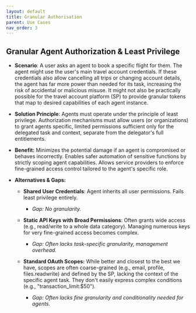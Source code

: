 ```yaml
---
layout: default
title: Granular Authorisation 
parent: Use Cases
nav_order: 3
---
```

## Granular Agent Authorization & Least Privilege

- **Scenario**: A user asks an agent to book a specific flight for them. The agent might use the user's main travel account credentials. If these credentials also allow cancelling all trips or changing account details, the agent has far more power than needed for its task, increasing the risk of accidental or malicious misuse. It might not also be practically possible for the travel account platform (SP) to provide granular tokens that map to desired capabilities of each agent instance. 
    
- **Solution Principle**: Agents must operate under the principle of least privilege. Authorization mechanisms must allow users (or organizations) to grant agents specific, limited permissions sufficient only for the delegated task and context, separate from the delegator's full entitlements.
    
- **Benefit:** Minimizes the potential damage if an agent is compromised or behaves incorrectly. Enables safer automation of sensitive functions by strictly scoping agent capabilities. Allows service providers to enforce fine-grained access control tailored to the agent's specific role.
    
- **Alternatives & Gaps:**
    

	- **Shared User Credentials**: Agent inherits all user permissions. Fails least privilege entirely. 
		- *Gap: No granularity.*
    
	- **Static API Keys with Broad Permissions**: Often grants wide access (e.g., read/write to a whole data category). Managing numerous keys for very fine-grained access becomes complex. 
		- *Gap: Often lacks task-specific granularity, management overhead.*
    

	- **Standard OAuth Scopes:** While better and closest to the best we have, scopes are often coarse-grained (e.g., email, profile, files.readwrite) and defined by the SP, lacking the context of the specific agent task. They don't easily express complex conditions (e.g., "transaction_limit:$50"). 
		- *Gap: Often lacks fine granularity and conditionality needed for agents.*
